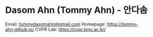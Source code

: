# Dasom Ahn (Tommy Ahn) - 안다솜

Email: tommydasomahn@gmail.com
Homepage: https://tommy-ahn.github.io/
CVPR Lab: https://cvpr.kmu.ac.kr/

